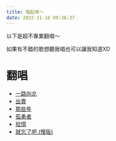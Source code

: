 ```yaml
---
title: 唱起來～
date: 2022-11-18 09:36:37
---
```


以下是超不專業翻唱～

如果有不錯的歌想聽我唱也可以讓我知道XD

# 翻唱
- [一路向北](https://youtu.be/Gfm6u7ZqHww)
- [出賣](https://youtu.be/Ypjf9KLOF1I)
- [那些年](https://youtu.be/peK2FIE4ICM)
- [孤勇者](https://youtu.be/--mq4KG48x0)
- [拾憶](https://youtu.be/vCDPLnAyDVk)
- [就忘了吧 (慢版)](https://youtu.be/_KCSZpYwEm8)